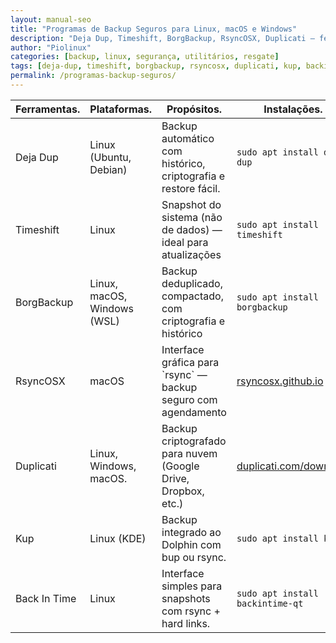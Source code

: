 ```yaml
---
layout: manual-seo
title: "Programas de Backup Seguros para Linux, macOS e Windows"
description: "Deja Dup, Timeshift, BorgBackup, RsyncOSX, Duplicati — ferramentas reais com interface, histórico e restore confiável. Zero risco de comandos manuais."
author: "Piolinux"
categories: [backup, linux, segurança, utilitários, resgate]
tags: [deja-dup, timeshift, borgbackup, rsyncosx, duplicati, kup, backintime, backup-seguro, linux]
permalink: /programas-backup-seguros/
---
```


<section>

<div class="table-container">
  <table class="evergreen-table">
    <thead>
      <tr>
        <th>Ferramentas.</th>
        <th>Plataformas.</th>
        <th>Propósitos.</th>
        <th>Instalações.</th>
        <th>Copiar</th>
      </tr>
    </thead>
    <tbody>
      <tr>
        <td data-label="Ferramenta">Deja Dup</td>
        <td data-label="Plataforma">Linux (Ubuntu, Debian)</td>
        <td data-label="Propósito">Backup automático com histórico, criptografia e restore fácil.</td>
        <td data-label="Instalação"><code>sudo apt install deja-dup</code></td>
        <td data-label="Ação"><button class="copy-btn" data-command="sudo apt install deja-dup">📋</button></td>
      </tr>
      <tr>
        <td data-label="Ferramenta">Timeshift</td>
        <td data-label="Plataforma">Linux</td>
        <td data-label="Propósito">Snapshot do sistema (não de dados) — ideal para atualizações</td>
        <td data-label="Instalação"><code>sudo apt install timeshift</code></td>
        <td data-label="Ação"><button class="copy-btn" data-command="sudo apt install timeshift">📋</button></td>
      </tr>
      <tr>
        <td data-label="Ferramenta">BorgBackup</td>
        <td data-label="Plataforma">Linux, macOS, Windows (WSL)</td>
        <td data-label="Propósito">Backup deduplicado, compactado, com criptografia e histórico</td>
        <td data-label="Instalação"><code>sudo apt install borgbackup</code></td>
        <td data-label="Ação"><button class="copy-btn" data-command="sudo apt install borgbackup">📋</button></td>
      </tr>
      <tr>
        <td data-label="Ferramenta">RsyncOSX</td>
        <td data-label="Plataforma">macOS</td>
        <td data-label="Propósito">Interface gráfica para `rsync` — backup seguro com agendamento</td>
        <td data-label="Instalação"><a href="https://rsyncosx.github.io" target="_blank" rel="noopener">rsyncosx.github.io</a></td>
        <td data-label="Ação">—</td>
      </tr>
      <tr>
        <td data-label="Ferramenta">Duplicati</td>
        <td data-label="Plataforma">Linux, Windows, macOS.</td>
        <td data-label="Propósito">Backup criptografado para nuvem (Google Drive, Dropbox, etc.)</td>
        <td data-label="Instalação"><a href="https://duplicati.com/download" target="_blank" rel="noopener">duplicati.com/download</a></td>
        <td data-label="Ação">—</td>
      </tr>
      <tr>
        <td data-label="Ferramenta">Kup</td>
        <td data-label="Plataforma">Linux (KDE)</td>
        <td data-label="Propósito">Backup integrado ao Dolphin com bup ou rsync.</td>
        <td data-label="Instalação"><code>sudo apt install kup</code></td>
        <td data-label="Ação"><button class="copy-btn" data-command="sudo apt install kup">📋</button></td>
      </tr>
      <tr>
        <td data-label="Ferramenta">Back In Time</td>
        <td data-label="Plataforma">Linux</td>
        <td data-label="Propósito">Interface simples para snapshots com rsync + hard links.</td>
        <td data-label="Instalação"><code>sudo apt install backintime-qt</code></td>
        <td data-label="Ação"><button class="copy-btn" data-command="sudo apt install backintime-qt">📋</button></td>
      </tr>
    </tbody>
  </table>
</div>
</section>









